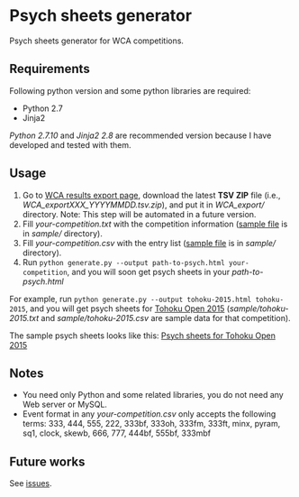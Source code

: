 # Psych sheets generator

Psych sheets generator for WCA competitions.


## Requirements

Following python version and some python libraries are required:

* Python 2.7
* Jinja2

_Python 2.7.10_ and _Jinja2 2.8_ are recommended version because I have developed and tested with them.


## Usage

1. Go to [WCA results export page](https://worldcubeassociation.org/results/misc/export.html),
download the latest __TSV ZIP__ file (i.e., _WCA_exportXXX_YYYYMMDD.tsv.zip_),
and put it in _WCA_export/_ directory. Note: This step will be automated in a future version.
1. Fill _your-competition.txt_ with the competition information
([sample file](sample/tohoku-2015.txt) is in _sample/_ directory).
1. Fill _your-competition.csv_ with the entry list
([sample file](sample/tohoku-2015.csv) is in _sample/_ directory).
1. Run `python generate.py --output path-to-psych.html your-competition`,
and you will soon get psych sheets in your _path-to-psych.html_

For example, run `python generate.py --output tohoku-2015.html tohoku-2015`,
and you will get psych sheets for [Tohoku Open 2015](https://worldcubeassociation.org/results/c.php?i=TohokuOpen2015)
(_sample/tohoku-2015.txt_ and _sample/tohoku-2015.csv_ are sample data for that competition).

The sample psych sheets looks like this:
[Psych sheets for Tohoku Open 2015](http://www.terabo.net/psych-sheet/tohoku-2015.html)


## Notes

* You need only Python and some related libraries, you do not need any Web server or MySQL.
* Event format in any _your-competition.csv_ only accepts the following terms: 333, 444, 555, 222, 333bf, 333oh, 333fm, 333ft, minx, pyram, sq1, clock, skewb, 666, 777, 444bf, 555bf, 333mbf


## Future works

See [issues](https://github.com/kotarot/psych-gen/issues).

